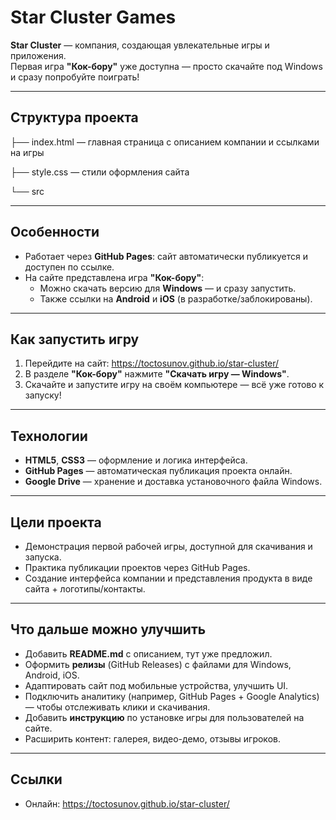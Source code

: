 # Star Cluster Games

**Star Cluster** — компания, создающая увлекательные игры и приложения.  
Первая игра **"Кок-бору"** уже доступна — просто скачайте под Windows и сразу попробуйте поиграть!

---

##  Структура проекта

├── index.html — главная страница с описанием компании и ссылками на игры

├── style.css — стили оформления сайта

└── src

---

##  Особенности

- Работает через **GitHub Pages**: сайт автоматически публикуется и доступен по ссылке.
- На сайте представлена игра **"Кок-бору"**:
  - Можно скачать версию для **Windows** — и сразу запустить.
  - Также ссылки на **Android** и **iOS** (в разработке/заблокированы).

---

##  Как запустить игру

1. Перейдите на сайт: https://toctosunov.github.io/star-cluster/
2. В разделе **"Кок-бору"** нажмите **"Скачать игру — Windows"**.
3. Скачайте и запустите игру на своём компьютере — всё уже готово к запуску!

---

##  Технологии

- **HTML5**, **CSS3** — оформление и логика интерфейса.
- **GitHub Pages** — автоматическая публикация проекта онлайн.
- **Google Drive** — хранение и доставка установочного файла Windows.

---

##  Цели проекта

- Демонстрация первой рабочей игры, доступной для скачивания и запуска.
- Практика публикации проектов через GitHub Pages.
- Создание интерфейса компании и представления продукта в виде сайта + логотипы/контакты.

---

##  Что дальше можно улучшить

- Добавить **README.md** с описанием, тут уже предложил.
- Оформить **релизы** (GitHub Releases) с файлами для Windows, Android, iOS.
- Адаптировать сайт под мобильные устройства, улучшить UI.
- Подключить аналитику (например, GitHub Pages + Google Analytics) — чтобы отслеживать клики и скачивания.
- Добавить **инструкцию** по установке игры для пользователей на сайте.
- Расширить контент: галерея, видео-демо, отзывы игроков.

---

##  Ссылки

- Онлайн: https://toctosunov.github.io/star-cluster/  
